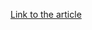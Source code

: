 [Link to the article](https://www.welivesecurity.com/en/scams/no-youre-not-fired-beware-job-termination-scams/)
